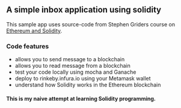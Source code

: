 ## A simple inbox application using solidity

This sample app uses source-code from Stephen Griders course on [Ethereum and Solidity](https://www.udemy.com/course/ethereum-and-solidity-the-complete-developers-guide/).

### Code features

 - allows you to send message to a blockchain
 - allows you to read message from a blockchain
 - test your code locally using mocha and Ganache
 - deploy to rinkeby.infura.io using your Metamask wallet
 - understand how Solidity works in the Ethereum blockchain

 #### This is my naive attempt at learning Solidity programming.
